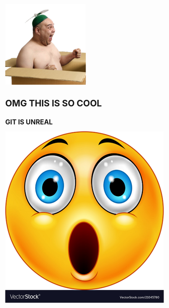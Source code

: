 ![bablucoper pfp](bablupfp.png)

# OMG THIS IS SO COOL
## GIT IS UNREAL

![surpirsed](surprised-emoticon-smiley-vector-21045780.jpg)